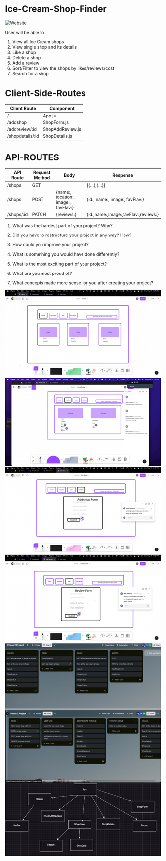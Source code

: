 # Ice-Cream-Shop-Finder

![Website](https://img.shields.io/website?url=https%3A%2F%2Frococo-rugelach-2774ba.netlify.app%2F)

User will be able to 
1. View all Ice Cream shops
2. View single shop and its details
3. Like a shop
4. Delete a shop
6. Add a review
7. Sort/Filter to view the shops by likes/reviews/cost
8. Search for a shop

# Client-Side-Routes
| Client Route | Component        |
|--------------|------------------|
| /            | App.js        |
| /addshop     | ShopForm.js      |
| /addreview/:id   | ShopAddReview.js |
| /shopdetails/:id | ShopDetails.js   |


# API-ROUTES

| API Route         | Request Method | Body                                 | Response                             |
|-------------------|----------------|--------------------------------------|--------------------------------------|
| /shops            | GET            |                                      | [{...},{...}]                        |
| /shops            | POST           | {name:, location:, image:, favFlav:} | {id:, name:, image:, favFlav:}       |
| /shops/:id         | PATCH          | {reviews:}                           | {id:,name:,image:,favFlav:,reviews:} |


1. What was the hardest part of your project?  Why? 

2. Did you have to restructure your project in any way?  How?

3. How could you improve your project?

4. What is something you would have done differently?

5. What is the most exciting part of your project?

6. What are you most proud of?

7. What concepts made more sense for you after creating your project? 

                        

<img src="./public/Home.png" alt="Home">
<img src="./public/ShopDetail.png" alt="Shop Detail">
<img src="./public/AddShop.png" alt="Add Shop">
<img src="./public/AddReview.png" alt="Add Review">
<img src="./public/trello1.png" alt="trello board">
<img src="./public/trello2.png" alt="trello">
<img src="./public/ReactTree.png" alt="ReactTree">

